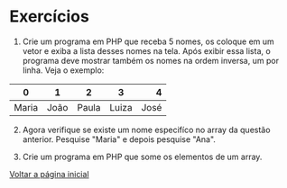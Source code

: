 # Exercícios
1. Crie um programa em PHP que receba 5 nomes, os coloque em um vetor e exiba a lista desses nomes na tela.
Após exibir essa lista, o programa deve mostrar também os nomes na ordem inversa, um por linha.
Veja o exemplo:

|0|1|2|3|4|
|---|:---:|:---:|:---:|---:|
|Maria|João|Paula|Luiza|José|

2. Agora verifique se existe um nome especifíco no array da questão anterior. Pesquise "Maria" e depois pesquise "Ana".

3. Crie um programa em PHP que some os elementos de um array.

[Voltar a página inicial](../README.md)
